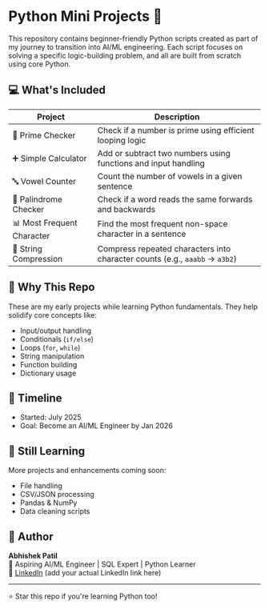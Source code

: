 
# Python Mini Projects 🐍

This repository contains beginner-friendly Python scripts created as part of my journey to transition into AI/ML engineering. Each script focuses on solving a specific logic-building problem, and all are built from scratch using core Python.

## 💻 What's Included

| Project | Description |
|---------|-------------|
| 🧮 Prime Checker | Check if a number is prime using efficient looping logic |
| ➕ Simple Calculator | Add or subtract two numbers using functions and input handling |
| 🔤 Vowel Counter | Count the number of vowels in a given sentence |
| 🔁 Palindrome Checker | Check if a word reads the same forwards and backwards |
| 📊 Most Frequent Character | Find the most frequent non-space character in a sentence |
| 🧬 String Compression | Compress repeated characters into character counts (e.g., `aaabb` → `a3b2`) |

## 🚀 Why This Repo

These are my early projects while learning Python fundamentals. They help solidify core concepts like:
- Input/output handling
- Conditionals (`if/else`)
- Loops (`for`, `while`)
- String manipulation
- Function building
- Dictionary usage

## 📅 Timeline

- Started: July 2025
- Goal: Become an AI/ML Engineer by Jan 2026

## 🧠 Still Learning

More projects and enhancements coming soon:
- File handling
- CSV/JSON processing
- Pandas & NumPy
- Data cleaning scripts

## 👤 Author

**Abhishek Patil**  
📍 Aspiring AI/ML Engineer | SQL Expert | Python Learner  
🔗 [LinkedIn](https://www.linkedin.com) (add your actual LinkedIn link here)

---

⭐ Star this repo if you're learning Python too!
